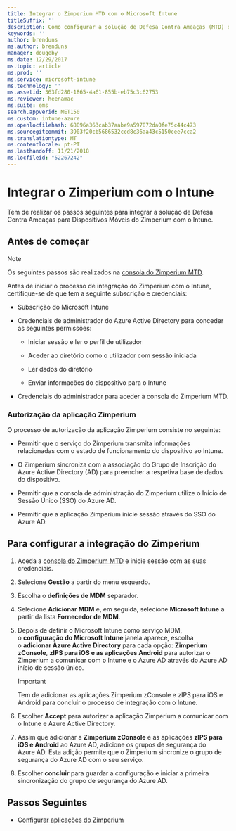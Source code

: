 ```yaml
---
title: Integrar o Zimperium MTD com o Microsoft Intune
titleSuffix: ''
description: Como configurar a solução de Defesa Contra Ameaças (MTD) do Zimperium com o Microsoft Intune para controlar o acesso aos seus recursos empresariais a partir de dispositivos móveis.
keywords: ''
author: brenduns
ms.author: brenduns
manager: dougeby
ms.date: 12/29/2017
ms.topic: article
ms.prod: ''
ms.service: microsoft-intune
ms.technology: ''
ms.assetid: 363fd280-1865-4a61-855b-eb75c3c62753
ms.reviewer: heenamac
ms.suite: ems
search.appverid: MET150
ms.custom: intune-azure
ms.openlocfilehash: 68896a363cab37aabe9a597872da0fe75c44c473
ms.sourcegitcommit: 3903f20cb5686532ccd8c36aa43c5150cee7cca2
ms.translationtype: MT
ms.contentlocale: pt-PT
ms.lasthandoff: 11/21/2018
ms.locfileid: "52267242"
---
```

# <a name="integrate-zimperium-with-intune"></a>Integrar o Zimperium com o Intune

Tem de realizar os passos seguintes para integrar a solução de Defesa Contra Ameaças para Dispositivos Móveis do Zimperium com o Intune.

## <a name="before-you-begin"></a>Antes de começar

> [!NOTE]
> Os seguintes passos são realizados na [consola do Zimperium MTD](https://sso.zimperium.com/signon/aad/).

Antes de iniciar o processo de integração do Zimperium com o Intune, certifique-se de que tem a seguinte subscrição e credenciais:

-   Subscrição do Microsoft Intune

-   Credenciais de administrador do Azure Active Directory para conceder as seguintes permissões:

    -   Iniciar sessão e ler o perfil de utilizador

    -   Aceder ao diretório como o utilizador com sessão iniciada

    -   Ler dados do diretório

    -   Enviar informações do dispositivo para o Intune

-   Credenciais do administrador para aceder à consola do Zimperium MTD.

### <a name="zimperium-app-authorization"></a>Autorização da aplicação Zimperium

O processo de autorização da aplicação Zimperium consiste no seguinte:

-   Permitir que o serviço do Zimperium transmita informações relacionadas com o estado de funcionamento do dispositivo ao Intune.

-   O Zimperium sincroniza com a associação do Grupo de Inscrição do Azure Active Directory (AD) para preencher a respetiva base de dados do dispositivo.

-   Permitir que a consola de administração do Zimperium utilize o Início de Sessão Único (SSO) do Azure AD.

-   Permitir que a aplicação Zimperium inicie sessão através do SSO do Azure AD.

## <a name="to-set-up-zimperium-integration"></a>Para configurar a integração do Zimperium

1.  Aceda a [consola do Zimperium MTD](https://sso.zimperium.com/signon/aad/) e inicie sessão com as suas credenciais.

2.  Selecione **Gestão** a partir do menu esquerdo.

3.  Escolha o **definições de MDM** separador.

4.  Selecione **Adicionar MDM** e, em seguida, selecione **Microsoft Intune** a partir da lista **Fornecedor de MDM**.

5.  Depois de definir o Microsoft Intune como serviço MDM, o **configuração do Microsoft Intune** janela aparece, escolha o **adicionar Azure Active Directory** para cada opção:  **Zimperium zConsole**, **zIPS para iOS e as aplicações Android** para autorizar o Zimperium a comunicar com o Intune e o Azure AD através do Azure AD início de sessão único.

    > [!IMPORTANT]
    > Tem de adicionar as aplicações Zimperium zConsole e zIPS para iOS e Android para concluir o processo de integração com o Intune.

6.  Escolher **Accept** para autorizar a aplicação Zimperium a comunicar com o Intune e Azure Active Directory.

7.  Assim que adicionar a **Zimperium zConsole** e as aplicações **zIPS para iOS e Android** ao Azure AD, adicione os grupos de segurança do Azure AD. Esta adição permite que o Zimperium sincronize o grupo de segurança do Azure AD com o seu serviço.

8.  Escolher **concluir** para guardar a configuração e iniciar a primeira sincronização do grupo de segurança do Azure AD.

## <a name="next-steps"></a>Passos Seguintes

-   [Configurar aplicações do Zimperium](mtd-apps-ios-app-configuration-policy-add-assign.md)
